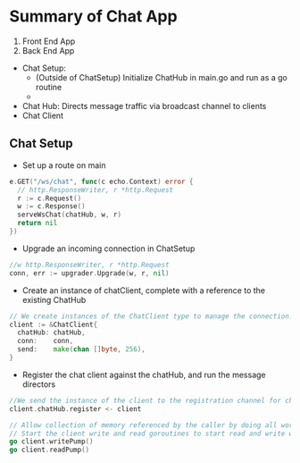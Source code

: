 # Summary of Chat App
1. Front End App
1. Back End App  
  * Chat Setup: 
    * (Outside of ChatSetup) Initialize ChatHub in main.go and run as a go routine
    *
  * Chat Hub: Directs message traffic via broadcast channel to clients
  * Chat Client


## Chat Setup
* Set up a route on main
```go
e.GET("/ws/chat", func(c echo.Context) error {
  // http.ResponseWriter, r *http.Request
  r := c.Request()
  w := c.Response()
  serveWsChat(chatHub, w, r)
  return nil
})
```
* Upgrade an incoming connection in ChatSetup
```go
//w http.ResponseWriter, r *http.Request
conn, err := upgrader.Upgrade(w, r, nil)
```

* Create an instance of chatClient, complete with a reference to the existing ChatHub
```go
// We create instances of the ChatClient type to manage the connection.
client := &ChatClient{
  chatHub: chatHub,
  conn:    conn,
  send:    make(chan []byte, 256),
}
```

* Register the chat client against the chatHub, and run the message directors
```go
//We send the instance of the client to the registration channel for chatHub
client.chatHub.register <- client

// Allow collection of memory referenced by the caller by doing all work in new goroutines
// Start the client write and read goroutines to start read and write work for messages
go client.writePump()
go client.readPump()
```